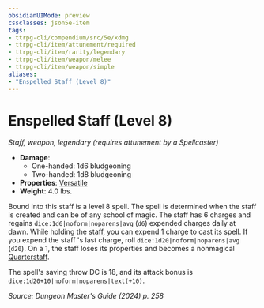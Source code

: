 ```yaml
---
obsidianUIMode: preview
cssclasses: json5e-item
tags:
- ttrpg-cli/compendium/src/5e/xdmg
- ttrpg-cli/item/attunement/required
- ttrpg-cli/item/rarity/legendary
- ttrpg-cli/item/weapon/melee
- ttrpg-cli/item/weapon/simple
aliases: 
- "Enspelled Staff (Level 8)"
---
```

# Enspelled Staff (Level 8)
*Staff, weapon, legendary (requires attunement by a Spellcaster)*  


- **Damage**:
  - One-handed: 1d6 bludgeoning
  - Two-handed: 1d8 bludgeoning
- **Properties**: [Versatile](Інструменти%20ДМ/CLI/rules/item-properties.md#Versatile)
- **Weight**: 4.0 lbs.

Bound into this staff is a level 8 spell. The spell is determined when the staff is created and can be of any school of magic. The staff has 6 charges and regains `dice:1d6|noform|noparens|avg` (`d6`) expended charges daily at dawn. While holding the staff, you can expend 1 charge to cast its spell. If you expend the staff 's last charge, roll `dice:1d20|noform|noparens|avg` (`d20`). On a 1, the staff loses its properties and becomes a nonmagical [Quarterstaff](Інструменти%20ДМ/CLI/items/quarterstaff-xphb.md).

The spell's saving throw DC is 18, and its attack bonus is `dice:1d20+10|noform|noparens|text(+10)`.

*Source: Dungeon Master's Guide (2024) p. 258*